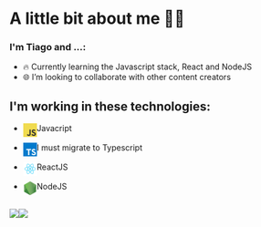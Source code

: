 
# A little bit about me :man_technologist:

### I'm Tiago and ...:

- 🔥 Currently learning the Javascript stack, React and NodeJS
- 🌐 I’m looking to collaborate with other content creators

## I'm working in these technologies:

  - Javacript<img align="left" alt="Javascript" width="24px" src="https://raw.githubusercontent.com/github/explore/80688e429a7d4ef2fca1e82350fe8e3517d3494d/topics/javascript/javascript.png" /> <br/><br/>
  - I must migrate to Typescript <img align="left" alt="Javascript" width="24px" src="https://raw.githubusercontent.com/github/explore/80688e429a7d4ef2fca1e82350fe8e3517d3494d/topics/typescript/typescript.png" /> <br><br>
- ReactJS <img align="left" alt="React-Native" width="24px" src="https://raw.githubusercontent.com/github/explore/80688e429a7d4ef2fca1e82350fe8e3517d3494d/topics/react/react.png" /> <br/><br/>
- NodeJS <img align="left" alt="Tailwind-CSS" width="24px" src="https://raw.githubusercontent.com/github/explore/80688e429a7d4ef2fca1e82350fe8e3517d3494d/topics/nodejs/nodejs.png" />
<br/>

<div id="status">
<img align="left" src="https://github-readme-stats.vercel.app/api?username=TiagoBarros01&&show_icons=true&title_color=ffffff&icon_color=DCDCDC&text_color=32CD32&bg_color=151515">
<img height="195px" src="https://github-readme-stats.vercel.app/api/top-langs/?username=Tiagobarros01&title_color=32CD32&text_color=ffff&bg_color=151515">
</div>

